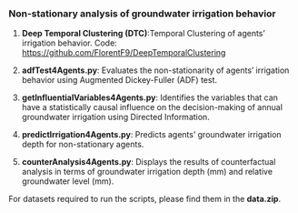 ### Non-stationary analysis of groundwater irrigation behavior

1.	**Deep Temporal Clustering (DTC)**:Temporal Clustering of agents’ irrigation behavior. Code: https://github.com/FlorentF9/DeepTemporalClustering

2.	**adfTest4Agents.py**: Evaluates the non-stationarity of agents’ irrigation behavior using Augmented Dickey-Fuller (ADF) test.

3.	**getInfluentialVariables4Agents.py**: Identifies the variables that can have a statistically causal influence on the decision-making of annual groundwater irrigation using Directed Information.

4.	**predictIrrigation4Agents.py**: Predicts agents’ groundwater irrigation depth for non-stationary agents. 

5.	**counterAnalysis4Agents.py**: Displays the results of counterfactual analysis in terms of groundwater irrigation depth (mm) and relative groundwater level (mm).

For datasets required to run the scripts, please find them in the **data.zip**.


